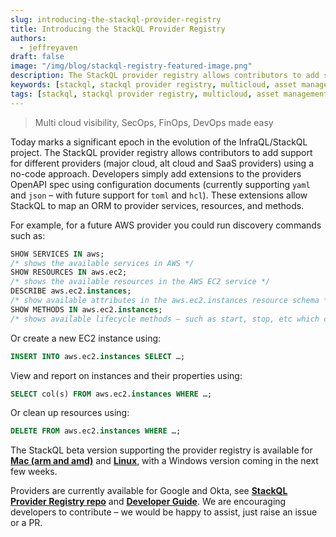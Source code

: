 ```yaml
---
slug: introducing-the-stackql-provider-registry
title: Introducing the StackQL Provider Registry
authors:	
  - jeffreyaven
draft: false
image: "/img/blog/stackql-registry-featured-image.png"
description: The StackQL provider registry allows contributors to add support for different providers (major cloud, alt cloud and SaaS providers) using a no-code approach.
keywords: [stackql, stackql provider registry, multicloud, asset management, cloud security]
tags: [stackql, stackql provider registry, multicloud, asset management, cloud security]
---
```


<head>
<meta name="author" content="Jeffrey Aven" />
<meta property="article:published_time" content="2022-03-17" />
</head>

> Multi cloud visibility, SecOps, FinOps, DevOps made easy  

Today marks a significant epoch in the evolution of the InfraQL/StackQL project.  The StackQL provider registry allows contributors to add support for different providers (major cloud, alt cloud and SaaS providers) using a no-code approach.  Developers simply add extensions to the providers OpenAPI spec using configuration documents (currently supporting `yaml` and `json` – with future support for `toml` and `hcl`).  These extensions allow StackQL to map an ORM to provider services, resources, and methods.  

For example, for a future AWS provider you could run discovery commands such as:  

```sql
SHOW SERVICES IN aws;
/* shows the available services in AWS */
SHOW RESOURCES IN aws.ec2;
/* shows the available resources in the AWS EC2 service */
DESCRIBE aws.ec2.instances;
/* show available attributes in the aws.ec2.instances resource schema */
SHOW METHODS IN aws.ec2.instances;
/* shows available lifecycle methods – such as start, stop, etc which can be involved using the EXEC command */
```

Or create a new EC2 instance using:  

```sql
INSERT INTO aws.ec2.instances SELECT …;
```

View and report on instances and their properties using:  

```sql
SELECT col(s) FROM aws.ec2.instances WHERE …;
```

Or clean up resources using:  

```sql
DELETE FROM aws.ec2.instances WHERE …;
```

The StackQL beta version supporting the provider registry is available for [__Mac (arm and amd)__](https://releases.stackql.io/stackql/latest/stackql_darwin_multiarch.pkg) and [__Linux__](https://releases.stackql.io/stackql/latest/stackql_linux_amd64.zip), with a Windows version coming in the next few weeks.  

Providers are currently available for Google and Okta, see [__StackQL Provider Registry repo__](https://github.com/stackql/stackql-provider-registry) and [__Developer Guide__](https://github.com/stackql/stackql/blob/main/docs/registry_contribution.md).  We are encouraging developers to contribute – we would be happy to assist, just raise an issue or a PR.